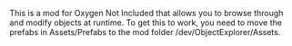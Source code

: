 This is a mod for Oxygen Not Included that allows you to browse through and modify objects at runtime.  To get this to work, you need to move the prefabs in Assets/Prefabs to the mod folder /dev/ObjectExplorer/Assets.
